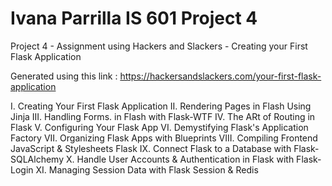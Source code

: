 # Ivana Parrilla IS 601 Project 4
Project 4 - Assignment using Hackers and Slackers - Creating your First Flask Application

Generated using this link : https://hackersandslackers.com/your-first-flask-application

I. Creating Your First Flask Application
II. Rendering Pages in Flash Using Jinja
III. Handling Forms. in Flash with Flask-WTF
IV. The ARt of Routing in Flask
V. Configuring Your Flask App
VI. Demystifying Flask's Application Factory
VII. Organizing Flask Apps with Blueprints
VIII. Compiling Frontend JavaScript & Stylesheets Flask
IX. Connect Flask to a Database with Flask-SQLAlchemy
X. Handle User Accounts & Authentication in Flask with Flask-Login
XI. Managing Session Data with Flask Session & Redis

